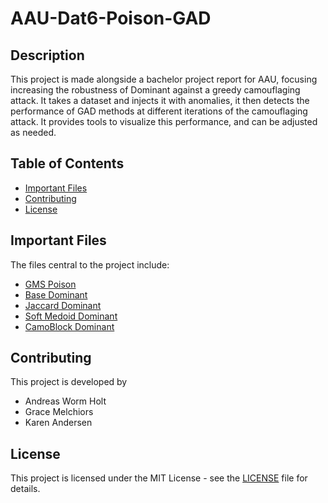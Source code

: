 # AAU-Dat6-Poison-GAD
## Description
This project is made alongside a bachelor project report for AAU, focusing increasing the robustness of Dominant against a greedy camouflaging attack.
It takes a dataset and injects it with anomalies, it then detects the performance of GAD methods at different iterations of the camouflaging attack.
It provides tools to visualize this performance, and can be adjusted as needed.

## Table of Contents
- [Important Files](#important-files)
- [Contributing](#contributing)
- [License](#license)

## Important Files
The files central to the project include:
- [GMS Poison](gad_adversarial_robustness/poison/greedy.py)
- [Base Dominant](gad_adversarial_robustness/gad/dominant/dominant_cuda_v2.py)
- [Jaccard Dominant](gad_adversarial_robustness/gad/dominant/dominant_cuda_Jaccard_similarity.py)
- [Soft Medoid Dominant](gad_adversarial_robustness/gad/dominant/dominant_cuda_medoid.py)
- [CamoBlock Dominant](gad_adversarial_robustness/gad/dominant/dominant_cuda_preprocess_ob_v2.py)

## Contributing
This project is developed by
- Andreas Worm Holt
- Grace Melchiors
- Karen Andersen

## License
This project is licensed under the MIT License - see the [LICENSE](LICENSE) file for details.

